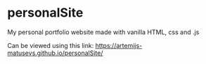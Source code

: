 # personalSite
My personal portfolio website made with vanilla HTML, css and .js

Can be viewed using this link: https://artemijs-matusevs.github.io/personalSite/
